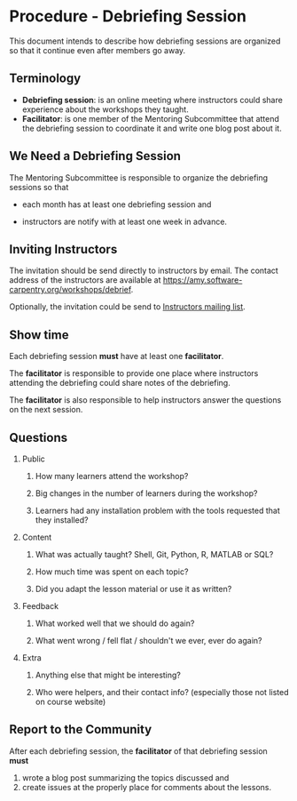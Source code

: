 # Procedure - Debriefing Session

This document intends to describe how debriefing sessions
are organized so that it continue even after members go away.

## Terminology

-   **Debriefing session**: is an online meeting
    where instructors could share experience about the workshops
    they taught.
-   **Facilitator**: is one member of the Mentoring Subcommittee
    that attend the debriefing session to coordinate it
    and write one blog post about it.

## We Need a Debriefing Session

The Mentoring Subcommittee is responsible to organize
the debriefing sessions so that

-   each month has at least one debriefing session and

-   instructors are notify with at least one week in advance.

## Inviting Instructors

The invitation should be send directly to instructors by email.
The contact address of the instructors are available at
https://amy.software-carpentry.org/workshops/debrief.

Optionally,
the invitation could be send to
[Instructors mailing list](http://lists.software-carpentry.org/mailman/listinfo/instructors_lists.software-carpentry.org).

## Show time

Each debriefing session **must** have at least one **facilitator**.

The **facilitator** is responsible to provide one place
where instructors attending the debriefing could share notes
of the debriefing.

The **facilitator** is also responsible
to help instructors answer the questions on the next session.

## Questions

1.  Public

    1.  How many learners attend the workshop?

    2.  Big changes in the number of learners during the workshop?

    3.  Learners had any installation problem with the tools
        requested that they installed?

2.  Content

    1.  What was actually taught?
        Shell, Git, Python, R, MATLAB or SQL?

    2.  How much time was spent on each topic?

    3.  Did you adapt the lesson material or use it as written?

3.  Feedback

    1.  What worked well that we should do again?

    2.  What went wrong / fell flat / shouldn't we ever, ever do again?

4.  Extra

    1.  Anything else that might be interesting?

    2.  Who were helpers, and their contact info?
        (especially those not listed on course website)

## Report to the Community

After each debriefing session,
the **facilitator** of that debriefing session **must**

1.  wrote a blog post summarizing the topics discussed and
2.  create issues at the properly place for comments about the lessons.

